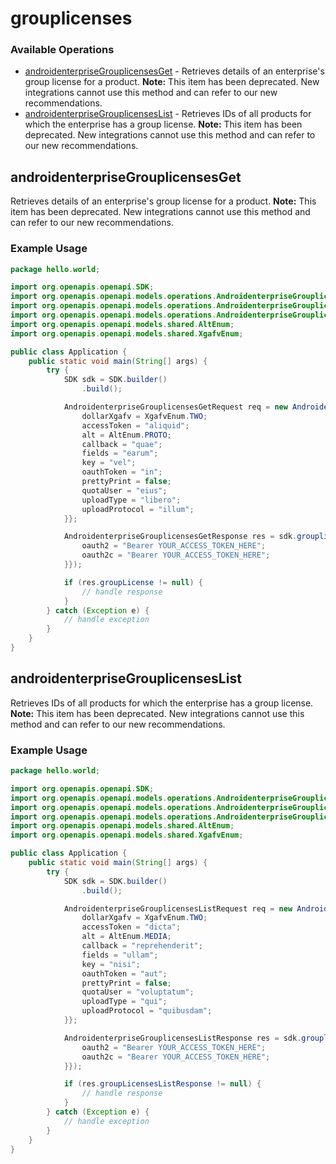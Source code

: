 # grouplicenses

### Available Operations

* [androidenterpriseGrouplicensesGet](#androidenterprisegrouplicensesget) - Retrieves details of an enterprise's group license for a product. **Note:** This item has been deprecated. New integrations cannot use this method and can refer to our new recommendations.
* [androidenterpriseGrouplicensesList](#androidenterprisegrouplicenseslist) - Retrieves IDs of all products for which the enterprise has a group license. **Note:** This item has been deprecated. New integrations cannot use this method and can refer to our new recommendations.

## androidenterpriseGrouplicensesGet

Retrieves details of an enterprise's group license for a product. **Note:** This item has been deprecated. New integrations cannot use this method and can refer to our new recommendations.

### Example Usage

```java
package hello.world;

import org.openapis.openapi.SDK;
import org.openapis.openapi.models.operations.AndroidenterpriseGrouplicensesGetRequest;
import org.openapis.openapi.models.operations.AndroidenterpriseGrouplicensesGetResponse;
import org.openapis.openapi.models.operations.AndroidenterpriseGrouplicensesGetSecurity;
import org.openapis.openapi.models.shared.AltEnum;
import org.openapis.openapi.models.shared.XgafvEnum;

public class Application {
    public static void main(String[] args) {
        try {
            SDK sdk = SDK.builder()
                .build();

            AndroidenterpriseGrouplicensesGetRequest req = new AndroidenterpriseGrouplicensesGetRequest("quasi", "similique") {{
                dollarXgafv = XgafvEnum.TWO;
                accessToken = "aliquid";
                alt = AltEnum.PROTO;
                callback = "quae";
                fields = "earum";
                key = "vel";
                oauthToken = "in";
                prettyPrint = false;
                quotaUser = "eius";
                uploadType = "libero";
                uploadProtocol = "illum";
            }};            

            AndroidenterpriseGrouplicensesGetResponse res = sdk.grouplicenses.androidenterpriseGrouplicensesGet(req, new AndroidenterpriseGrouplicensesGetSecurity("soluta", "accusantium") {{
                oauth2 = "Bearer YOUR_ACCESS_TOKEN_HERE";
                oauth2c = "Bearer YOUR_ACCESS_TOKEN_HERE";
            }});

            if (res.groupLicense != null) {
                // handle response
            }
        } catch (Exception e) {
            // handle exception
        }
    }
}
```

## androidenterpriseGrouplicensesList

Retrieves IDs of all products for which the enterprise has a group license. **Note:** This item has been deprecated. New integrations cannot use this method and can refer to our new recommendations.

### Example Usage

```java
package hello.world;

import org.openapis.openapi.SDK;
import org.openapis.openapi.models.operations.AndroidenterpriseGrouplicensesListRequest;
import org.openapis.openapi.models.operations.AndroidenterpriseGrouplicensesListResponse;
import org.openapis.openapi.models.operations.AndroidenterpriseGrouplicensesListSecurity;
import org.openapis.openapi.models.shared.AltEnum;
import org.openapis.openapi.models.shared.XgafvEnum;

public class Application {
    public static void main(String[] args) {
        try {
            SDK sdk = SDK.builder()
                .build();

            AndroidenterpriseGrouplicensesListRequest req = new AndroidenterpriseGrouplicensesListRequest("aliquam") {{
                dollarXgafv = XgafvEnum.TWO;
                accessToken = "dicta";
                alt = AltEnum.MEDIA;
                callback = "reprehenderit";
                fields = "ullam";
                key = "nisi";
                oauthToken = "aut";
                prettyPrint = false;
                quotaUser = "voluptatum";
                uploadType = "qui";
                uploadProtocol = "quibusdam";
            }};            

            AndroidenterpriseGrouplicensesListResponse res = sdk.grouplicenses.androidenterpriseGrouplicensesList(req, new AndroidenterpriseGrouplicensesListSecurity("ex", "deleniti") {{
                oauth2 = "Bearer YOUR_ACCESS_TOKEN_HERE";
                oauth2c = "Bearer YOUR_ACCESS_TOKEN_HERE";
            }});

            if (res.groupLicensesListResponse != null) {
                // handle response
            }
        } catch (Exception e) {
            // handle exception
        }
    }
}
```
